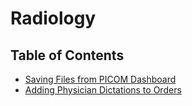 # Radiology

## Table of Contents

- [Saving Files from PICOM Dashboard](ImagingInstructions.md)
- [Adding Physician Dictations to Orders](XrayDictations.md)
